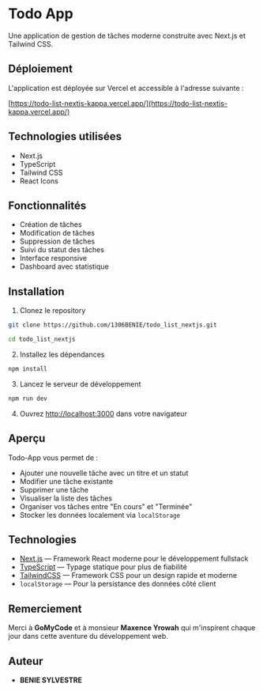 # Todo App

Une application de gestion de tâches moderne construite avec Next.js et Tailwind CSS.

## Déploiement

L'application est déployée sur Vercel et accessible à l'adresse suivante :

[https://todo-list-nextjs-kappa.vercel.app/](https://todo-list-nextjs-kappa.vercel.app/)

## Technologies utilisées

- Next.js
- TypeScript
- Tailwind CSS
- React Icons

## Fonctionnalités

- Création de tâches
- Modification de tâches
- Suppression de tâches
- Suivi du statut des tâches
- Interface responsive
- Dashboard avec statistique

## Installation

1. Clonez le repository

```bash
git clone https://github.com/1306BENIE/todo_list_nextjs.git

cd todo_list_nextjs
```

2. Installez les dépendances

```bash
npm install
```

3. Lancez le serveur de développement

```bash
npm run dev
```

4. Ouvrez [http://localhost:3000](http://localhost:3000) dans votre navigateur

## Aperçu

Todo-App vous permet de :

- Ajouter une nouvelle tâche avec un titre et un statut
- Modifier une tâche existante
- Supprimer une tâche
- Visualiser la liste des tâches
- Organiser vos tâches entre "En cours" et "Terminée"
- Stocker les données localement via `localStorage`

## Technologies

- [Next.js](https://nextjs.org/) — Framework React moderne pour le développement fullstack
- [TypeScript](https://www.typescriptlang.org/) — Typage statique pour plus de fiabilité
- [TailwindCSS](https://tailwindcss.com/) — Framework CSS pour un design rapide et moderne
- `localStorage` — Pour la persistance des données côté client

## Remerciement

Merci à **GoMyCode** et à monsieur **Maxence Yrowah** qui m'inspirent chaque jour dans cette aventure du développement web.

## Auteur

- **BENIE SYLVESTRE**
